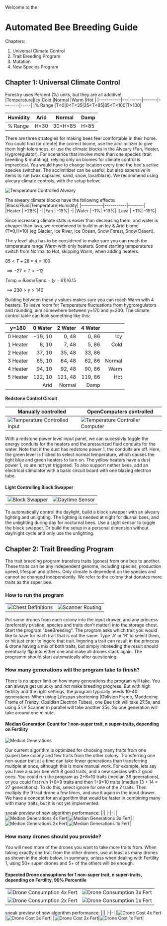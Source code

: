 Welcome to the

# Automated Bee Breeding Guide

Chapters:

1. Universal Climate Control
2. Trait Breeding Program
3. Mutation
4. New Species Program

## Chapter 1: Universal Climate Control

Forestry uses Percent (%) units, but they are all additive!
|Temperature|Icy|Cold |Normal |Warm |Hot |
|-----------|---|------|-------|--------|-----|
|% Range |T<0|0<T<35|35<T<85|85<T<100|T>100|

| Humidity | Arid | Normal  | Damp |
| -------- | ---- | ------- | ---- |
| % Range  | H<30 | 30<H<85 | H>85 |

There are three strategies for making bees feel comfortable in their home. You could find (or create) the correct biome, use the acclimitizer to give them high tolerances, or use the climate blocks in the Alveary (Fan, Heater, Hygroregulator).
For scenarios that involve more than one species (trait breeding & mutating), relying only on biomes for climate control is impractical. You would have to change location every time the bee's active species switches. The acclimitizer can be useful, but also expensive in items to run (wax capsules, sand, snow, lava/blaze). We recommend using alveary climate controls, with the setup below:

![Temperature Controlled Alveary](images/ClimateControlAll.png)

The alveary climate blocks have the following effects:
|Block/Fluid|Temperature|Humidity|
|-----------|-----------|--------|
|Heater | +28%| -|
|Fan | -19%| -|
|Water | -1%| +19%|
|Lava | +1%| -19%|

Since increasing climate stats is easier than decreasing them, and water is cheaper than lava, we recommend to build in an Icy & Arid biome (T=0,H=10) (eg Glacier, Ice River, Ice Ocean, Snow Forest, Snow Desert).

The y level also has to be considered to make sure you can reach the temperature range Warm with only heaters. Some starting temperatures switch from Normal to Hot, skipping Warm, when adding heaters.

$85 < T+28*4 < 100$

$\implies -27<T<-12$

$Temp \approx BiomeTemp - (y-61)/6.15$

$\implies 230>y>140$

Building between these y values makes sure you can reach Warm with 4 heaters. To leave room for Temperature fluctuations from hygroregulators and rounding, aim somewhere between y=170 and y=200. The climate control table can look something like this:

| y=180    | 0 Water | 2 Water | 4 Water |        |
| -------- | ------: | ------: | ------: | -----: |
| 0 Heater | -19, 10 |   0, 48 |   0, 86 |    Icy |
| 1 Heater |   8, 10 |   7, 48 |   5, 86 |   Cold |
| 2 Heater |  37, 10 |  35, 48 |  33, 86 |
| 3 Heater |  65, 10 |  64, 48 |  62, 86 | Normal |
| 4 Heater |  94, 10 |  92, 48 |  90, 86 |   Warm |
| 5 Heater | 122, 10 | 121, 48 | 119, 86 |    Hot |
|          |    Arid |  Normal |    Damp |

#### Redstone Control Circuit

| Manually controlled                                             | OpenComputers controlled                                                 |
| --------------------------------------------------------------- | ------------------------------------------------------------------------ |
| ![Temperature Controlled Input](images/ClimateControlInput.png) | ![Temperature Controller Computer](images/redstoneControllerLabeled.png) |

With a redstone power level input panel, we can sucessivly toggle the energy conduits for the heaters and the pressurized fluid conduits for the water. Note that if the dust has redstone power 1, the conduits are off. Here, the green lever is flicked to select normal temperature, which causes the light blue and green heaters to turn on. The yellow heaters have a dust power 1, so are not yet triggered.
To also support nether bees, add an electrical stimulator with a basic circuit board with one blazing electron tube.

#### Light Controlling Block Swapper

|                                           |                                                    |
| ----------------------------------------- | -------------------------------------------------- |
| ![Block Swapper](images/blockSwapper.PNG) | ![Daytime Sensor](images/blockSwapperRedstone.PNG) |

To automatically control the daylight, build a block swapper with an alveary lighting and unlighting. The lighting is needed at night for diurnal bees, and the unlighting during day for nocturnal bees. Use a Light sensor to toggle the block swapper. Or build the setup in a personal dimension without day/night cycle and only use the unlighting.

## Chapter 2: Trait Breeding Program

The trait breeding program transfers traits (genes) from one bee to another. These traits can be any independent genome, including species, production speed, lifespan and others. Only climate is dependent on the species and cannot be changed independently. We refer to the colony that donates more traits as the super bee.

### How to run the program

|                                                   |                                               |
| ------------------------------------------------- | --------------------------------------------- |
| ![Chest Definitions](images/ChestDefinitions.png) | ![Scanner Routing](images/scannerRouting.PNG) |

Put some drones from each colony into the input drawer, and any princess (preferably pristine, species and traits don't matter) into the storage chest. Start the program "beeBreeding". The program asks which trait you would like to have for each trait that is not the same. Type 'A' or 'B' to select them, or hit just enter to ingore that trait. Ingoring a trait can result in the princess & drone having a mix of both traits, but simply inbreeding the result should eventually flip into either one and make all drones stack again. The programm should start automatically after questioning.

### How many generations will the program take to finish?

There is no upper limit on how many generations the program will take. You can always get unlucky and not make breeding progress. But with high fertility and the right settings, the program typically needs 10-40 generations. When using Lifespan shortening (Oblivion Frame, Maddening Frame of Frenzy, Obsidian Electron Tubes), one Bee tick will take 27.5s,
and using 5 LV Scanner in parallel will take another 25s. So one generation will take around one minute.

#### Median Generation Count for 1 non-super trait, n super-traits, depending on Fertility

![Median Generations](images/medianGenerationsFertility.png)

Our current algorithm is optimized for choosing many traits from one (super) bee colony and few traits from the other colony. Transferring one non-super trait at a time can take fewer generations than transferring multiple at once, although this is more manual work. For example, lets say you have a super bee with 8 good traits, and a new species with 2 good ones. You could run the program as 2+8=10 traits (median 36 generations), or you could first run 1+8=9 traits and then 1+9=10 traits (median 13 + 14 = 27 generations). To do this, select ignore for one of the 2 traits. Then multiply the 9 trait drone a few times, and use it again in the input drawer. We have a concept for an algorithm that would be faster in combining many with many traits, but it is not yet implemented.

sneak preview of new algorithm performance:
|||
|-|-|
|![Median Generations 4x Fert](images/medianGens_multiGeneAlg_Fert4.png)|![Median Generations 3x Fert](images/medianGens_multiGeneAlg_Fert3.png)|
|![Median Generations 2x Fert](images/medianGens_multiGeneAlg_Fert2.png)|![Median Generations 1x Fert](images/medianGens_multiGeneAlg_Fert1.png)|

### How many drones should you provide?

You will need more of the drones you want to take more traits from. When taking exactly one trait from the other drones, use at least as many drones as shown in the plots below. In summary, unless when dealing with Fertility 1, using 50+ super drones and 5+ of the others will be enough.

#### Expected Drone consuptions for 1 non-super trait, n super-traits, depending on Fertility, 99% Percentile

|                                                                |                                                                |
| -------------------------------------------------------------- | -------------------------------------------------------------- |
| ![Drone Consumption 4x Fert](images/droneConsuption_Fert4.png) | ![Drone Consumption 3x Fert](images/droneConsuption_Fert3.png) |
| ![Drone Consumption 2x Fert](images/droneConsuption_Fert2.png) | ![Drone Consumption 1x Fert](images/droneConsuption_Fert1.png) |

sneak preview of new algorithm performance:
|||
|-|-|
|![Drone Cost 4x Fert](images/droneCost_multiGenAlg_Fert4.png)|![Drone Cost 3x Fert](images/droneCost_multiGenAlg_Fert3.png)|
|![Drone Cost 2x Fert](images/droneCost_multiGenAlg_Fert2.png)|![Drone Cost 1x Fert](images/droneCost_multiGenAlg_Fert1.png)|
